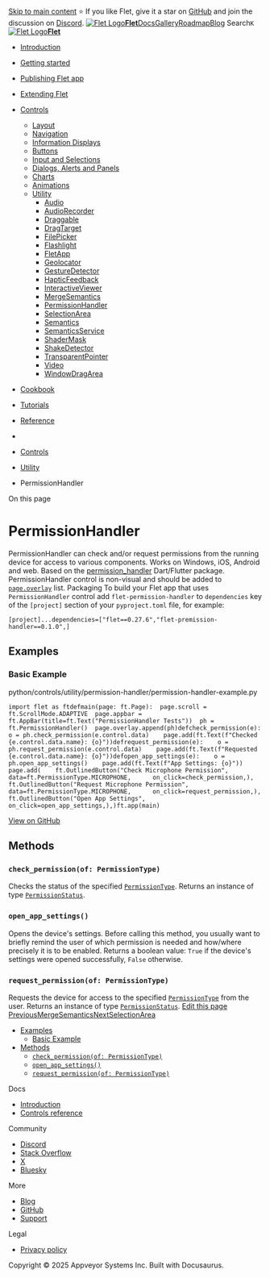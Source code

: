 [Skip to main content](https://flet.dev/docs/controls/permissionhandler/#__docusaurus_skipToContent_fallback)
⭐️ If you like Flet, give it a star on [GitHub](https://github.com/flet-dev/flet) and join the discussion on [Discord](https://discord.gg/dzWXP8SHG8).
[![Flet Logo](https://flet.dev/img/logo.svg)**Flet**](https://flet.dev/)[Docs](https://flet.dev/docs/)[Gallery](https://flet.dev/gallery)[Roadmap](https://flet.dev/roadmap)[Blog](https://flet.dev/blog)
[](https://github.com/flet-dev/flet)
Search`K`
[![Flet Logo](https://flet.dev/img/logo.svg)**Flet**](https://flet.dev/)
  * [Introduction](https://flet.dev/docs/)
  * [Getting started](https://flet.dev/docs/getting-started/)
  * [Publishing Flet app](https://flet.dev/docs/publish)
  * [Extending Flet](https://flet.dev/docs/controls/permissionhandler/)
  * [Controls](https://flet.dev/docs/controls)
    * [Layout](https://flet.dev/docs/controls/layout)
    * [Navigation](https://flet.dev/docs/controls/app-structure-navigation)
    * [Information Displays](https://flet.dev/docs/controls/information-displays)
    * [Buttons](https://flet.dev/docs/controls/buttons)
    * [Input and Selections](https://flet.dev/docs/controls/input-and-selections)
    * [Dialogs, Alerts and Panels](https://flet.dev/docs/controls/dialogs-alerts-panels)
    * [Charts](https://flet.dev/docs/controls/charts)
    * [Animations](https://flet.dev/docs/controls/animations)
    * [Utility](https://flet.dev/docs/controls/utility)
      * [Audio](https://flet.dev/docs/controls/audio)
      * [AudioRecorder](https://flet.dev/docs/controls/audiorecorder)
      * [Draggable](https://flet.dev/docs/controls/draggable)
      * [DragTarget](https://flet.dev/docs/controls/dragtarget)
      * [FilePicker](https://flet.dev/docs/controls/filepicker)
      * [Flashlight](https://flet.dev/docs/controls/flashlight)
      * [FletApp](https://flet.dev/docs/controls/fletapp)
      * [Geolocator](https://flet.dev/docs/controls/geolocator)
      * [GestureDetector](https://flet.dev/docs/controls/gesturedetector)
      * [HapticFeedback](https://flet.dev/docs/controls/hapticfeedback)
      * [InteractiveViewer](https://flet.dev/docs/controls/interactiveviewer)
      * [MergeSemantics](https://flet.dev/docs/controls/mergesemantics)
      * [PermissionHandler](https://flet.dev/docs/controls/permissionhandler)
      * [SelectionArea](https://flet.dev/docs/controls/selectionarea)
      * [Semantics](https://flet.dev/docs/controls/semantics)
      * [SemanticsService](https://flet.dev/docs/controls/semanticsservice)
      * [ShaderMask](https://flet.dev/docs/controls/shadermask)
      * [ShakeDetector](https://flet.dev/docs/controls/shakedetector)
      * [TransparentPointer](https://flet.dev/docs/controls/transparentpointer)
      * [Video](https://flet.dev/docs/controls/video)
      * [WindowDragArea](https://flet.dev/docs/controls/windowdragarea)
  * [Cookbook](https://flet.dev/docs/controls/permissionhandler/)
  * [Tutorials](https://flet.dev/docs/tutorials)
  * [Reference](https://flet.dev/docs/reference)


  * [](https://flet.dev/)
  * [Controls](https://flet.dev/docs/controls)
  * [Utility](https://flet.dev/docs/controls/utility)
  * PermissionHandler


On this page
# PermissionHandler
PermissionHandler can check and/or request permissions from the running device for access to various components. Works on Windows, iOS, Android and web. Based on the [permission_handler](https://pub.dev/packages/permission_handler) Dart/Flutter package.
PermissionHandler control is non-visual and should be added to [`page.overlay`](https://flet.dev/docs/controls/page#overlay) list.
Packaging
To build your Flet app that uses `PermissionHandler` control add `flet-permission-handler` to `dependencies` key of the `[project]` section of your `pyproject.toml` file, for example:
```
[project]...dependencies=["flet==0.27.6","flet-premission-handler==0.1.0",]
```

## Examples[​](https://flet.dev/docs/controls/permissionhandler/#examples "Direct link to Examples")
### Basic Example[​](https://flet.dev/docs/controls/permissionhandler/#basic-example "Direct link to Basic Example")
python/controls/utility/permission-handler/permission-handler-example.py
```
import flet as ftdefmain(page: ft.Page):  page.scroll = ft.ScrollMode.ADAPTIVE  page.appbar = ft.AppBar(title=ft.Text("PermissionHandler Tests"))  ph = ft.PermissionHandler()  page.overlay.append(ph)defcheck_permission(e):    o = ph.check_permission(e.control.data)    page.add(ft.Text(f"Checked {e.control.data.name}: {o}"))defrequest_permission(e):    o = ph.request_permission(e.control.data)    page.add(ft.Text(f"Requested {e.control.data.name}: {o}"))defopen_app_settings(e):    o = ph.open_app_settings()    page.add(ft.Text(f"App Settings: {o}"))  page.add(    ft.OutlinedButton("Check Microphone Permission",      data=ft.PermissionType.MICROPHONE,      on_click=check_permission,),    ft.OutlinedButton("Request Microphone Permission",      data=ft.PermissionType.MICROPHONE,      on_click=request_permission,),    ft.OutlinedButton("Open App Settings",      on_click=open_app_settings,),)ft.app(main)
```

[View on GitHub](https://github.com/flet-dev/examples/blob/main/python/controls/utility/permission-handler/permission-handler-example.py)
## Methods[​](https://flet.dev/docs/controls/permissionhandler/#methods "Direct link to Methods")
### `check_permission(of: PermissionType)`[​](https://flet.dev/docs/controls/permissionhandler/#check_permissionof-permissiontype "Direct link to check_permissionof-permissiontype")
Checks the status of the specified [`PermissionType`](https://flet.dev/docs/reference/types/permissiontype).
Returns an instance of type [`PermissionStatus`](https://flet.dev/docs/reference/types/permissionstatus).
### `open_app_settings()`[​](https://flet.dev/docs/controls/permissionhandler/#open_app_settings "Direct link to open_app_settings")
Opens the device's settings. Before calling this method, you usually want to briefly remind the user of which permission is needed and how/where precisely it is to be enabled.
Returns a boolean value: `True` if the device's settings were opened successfully, `False` otherwise.
### `request_permission(of: PermissionType)`[​](https://flet.dev/docs/controls/permissionhandler/#request_permissionof-permissiontype "Direct link to request_permissionof-permissiontype")
Requests the device for access to the specified [`PermissionType`](https://flet.dev/docs/reference/types/permissiontype) from the user.
Returns an instance of type [`PermissionStatus`](https://flet.dev/docs/reference/types/permissionstatus).
[Edit this page](https://github.com/flet-dev/website/edit/main/docs/controls/permissionhandler.md)
[PreviousMergeSemantics](https://flet.dev/docs/controls/mergesemantics)[NextSelectionArea](https://flet.dev/docs/controls/selectionarea)
  * [Examples](https://flet.dev/docs/controls/permissionhandler/#examples)
    * [Basic Example](https://flet.dev/docs/controls/permissionhandler/#basic-example)
  * [Methods](https://flet.dev/docs/controls/permissionhandler/#methods)
    * [`check_permission(of: PermissionType)`](https://flet.dev/docs/controls/permissionhandler/#check_permissionof-permissiontype)
    * [`open_app_settings()`](https://flet.dev/docs/controls/permissionhandler/#open_app_settings)
    * [`request_permission(of: PermissionType)`](https://flet.dev/docs/controls/permissionhandler/#request_permissionof-permissiontype)


Docs
  * [Introduction](https://flet.dev/docs)
  * [Controls reference](https://flet.dev/docs/controls)


Community
  * [Discord](https://discord.gg/dzWXP8SHG8)
  * [Stack Overflow](https://stackoverflow.com/questions/tagged/flet)
  * [X](https://x.com/fletdev)
  * [Bluesky](https://bsky.app/profile/fletdev.bsky.social)


More
  * [Blog](https://flet.dev/blog)
  * [GitHub](https://github.com/flet-dev/flet)
  * [Support](https://flet.dev/support)


Legal
  * [Privacy policy](https://flet.dev/privacy-policy)


Copyright © 2025 Appveyor Systems Inc. Built with Docusaurus.
